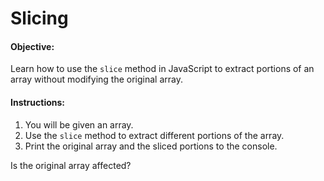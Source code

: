 Slicing
=======

#### Objective:

Learn how to use the `slice` method in JavaScript to extract portions of an array without modifying the original array.

#### Instructions:

1.  You will be given an array.
2.  Use the `slice` method to extract different portions of the array.
3.  Print the original array and the sliced portions to the console.

Is the original array affected?